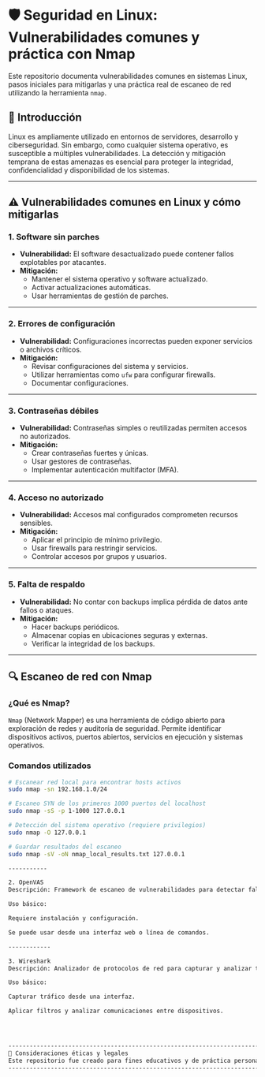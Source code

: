 # 🛡️ Seguridad en Linux: Vulnerabilidades comunes y práctica con Nmap

Este repositorio documenta vulnerabilidades comunes en sistemas Linux, pasos iniciales para mitigarlas y una práctica real de escaneo de red utilizando la herramienta `nmap`.

## 📌 Introducción

Linux es ampliamente utilizado en entornos de servidores, desarrollo y ciberseguridad. Sin embargo, como cualquier sistema operativo, es susceptible a múltiples vulnerabilidades. La detección y mitigación temprana de estas amenazas es esencial para proteger la integridad, confidencialidad y disponibilidad de los sistemas.

---

## ⚠️ Vulnerabilidades comunes en Linux y cómo mitigarlas

### 1. Software sin parches

- **Vulnerabilidad:** El software desactualizado puede contener fallos explotables por atacantes.
- **Mitigación:**
  - Mantener el sistema operativo y software actualizado.
  - Activar actualizaciones automáticas.
  - Usar herramientas de gestión de parches.

---

### 2. Errores de configuración

- **Vulnerabilidad:** Configuraciones incorrectas pueden exponer servicios o archivos críticos.
- **Mitigación:**
  - Revisar configuraciones del sistema y servicios.
  - Utilizar herramientas como `ufw` para configurar firewalls.
  - Documentar configuraciones.

---

### 3. Contraseñas débiles

- **Vulnerabilidad:** Contraseñas simples o reutilizadas permiten accesos no autorizados.
- **Mitigación:**
  - Crear contraseñas fuertes y únicas.
  - Usar gestores de contraseñas.
  - Implementar autenticación multifactor (MFA).

---

### 4. Acceso no autorizado

- **Vulnerabilidad:** Accesos mal configurados comprometen recursos sensibles.
- **Mitigación:**
  - Aplicar el principio de mínimo privilegio.
  - Usar firewalls para restringir servicios.
  - Controlar accesos por grupos y usuarios.

---

### 5. Falta de respaldo

- **Vulnerabilidad:** No contar con backups implica pérdida de datos ante fallos o ataques.
- **Mitigación:**
  - Hacer backups periódicos.
  - Almacenar copias en ubicaciones seguras y externas.
  - Verificar la integridad de los backups.

---

## 🔍 Escaneo de red con Nmap

### ¿Qué es Nmap?

`Nmap` (Network Mapper) es una herramienta de código abierto para exploración de redes y auditoría de seguridad. Permite identificar dispositivos activos, puertos abiertos, servicios en ejecución y sistemas operativos.

### Comandos utilizados

```bash
# Escanear red local para encontrar hosts activos
sudo nmap -sn 192.168.1.0/24

# Escaneo SYN de los primeros 1000 puertos del localhost
sudo nmap -sS -p 1-1000 127.0.0.1

# Detección del sistema operativo (requiere privilegios)
sudo nmap -O 127.0.0.1

# Guardar resultados del escaneo
sudo nmap -sV -oN nmap_local_results.txt 127.0.0.1

-----------

2. OpenVAS
Descripción: Framework de escaneo de vulnerabilidades para detectar fallos en sistemas, aplicaciones y redes.

Uso básico:

Requiere instalación y configuración.

Se puede usar desde una interfaz web o línea de comandos.

------------

3. Wireshark
Descripción: Analizador de protocolos de red para capturar y analizar tráfico.

Uso básico:

Capturar tráfico desde una interfaz.

Aplicar filtros y analizar comunicaciones entre dispositivos.




-----------------------------------------------------------------------------------------------------
🚨 Consideraciones éticas y legales
Este repositorio fue creado para fines educativos y de práctica personal. No se debe escanear redes o sistemas sin autorización explícita. El uso indebido de estas herramientas puede tener consecuencias legales.
------------------------------------------------------------------------------------------------------
